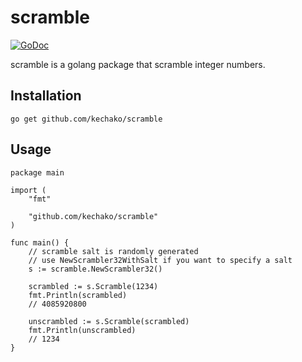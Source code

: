 # scramble

[![GoDoc](https://godoc.org/github.com/kechako/scramble?status.svg)](https://godoc.org/github.com/kechako/scramble)

scramble is a golang package that scramble integer numbers.

## Installation

``` console
go get github.com/kechako/scramble
```

## Usage

``` golang
package main

import (
	"fmt"

	"github.com/kechako/scramble"
)

func main() {
	// scramble salt is randomly generated
	// use NewScrambler32WithSalt if you want to specify a salt
	s := scramble.NewScrambler32()

	scrambled := s.Scramble(1234)
	fmt.Println(scrambled)
	// 4085920800

	unscrambled := s.Scramble(scrambled)
	fmt.Println(unscrambled)
	// 1234
}
```
